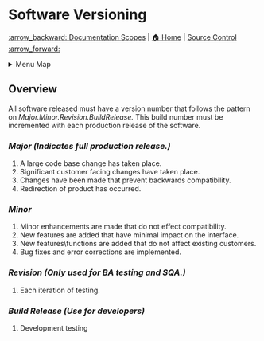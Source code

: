 # Software Versioning

[:arrow\_backward: Documentation Scopes](Documentation_Scopes.md) | [:house: Home](../README.md) | [Source Control :arrow\_forward:](Source_Control.md)
<details><summary>Menu Map</summary>
<p>

* [Home](../README.md)
  * [Code Reviews](Code_Reviews.md)
  * [Coding Standards](Coding_Standards.md)
	* [Development Cycle](Dev_Cycle.md)
  * [Documentation Scopes](Documentation_Scopes.md)
    * [Dev Documentation](Document_Design.md)
    * [Markdown Language Guide](Markdown_Language_Guide.md)
      * [Block Quotes](md_pages/Blockquotes_Tutorial.md)
      * [Colors](md_pages/Colors_Tutorial.md)
      * [Emojis](md_pages/Emojis_Tutorial.md)
      * [Emphasis](md_pages/Emphasis_Tutorial.md)
      * [Footnotes](md_pages/Footnotes_Tutorial.md)
      * [Headings](md_pages/Headings_Tutorial.md)
      * [Horizontal Rules](md_pages/Horizontal_Ruiles_Tutorial.md)
      * [Line Breaks](md_pages/Line_Breaks_Tutorial.md)
      * [Links](md_pages/Links_Tutorial.md)
      * [Lists](md_pages/Lists_Tutorial.md)
      * [Math](md_pages/Math_Tutorial.md)
      * [Paragraphs](md_pages/Paragraphs_Tutorial.md)
      * [Syntax Highlighted Code](md_pages/Syntax_Highlighed_Code_Tutorial.md)
      * [Tables](md_pages/Tables_Tutorial.md)
    * [Markdown Lint Guide](Markdown_Lint_Guide.md)
    * [Your README.md](Create_README.md)
  * [**Software versioning** :arrow\_backward: (Current Page)](Software_Versioning.md)
  * [Source Control](Source_Control.md)
  * [Project references](Project_References.md)

</p>
</details>

## Overview

All software released must have a version number that follows the pattern on *Major.Minor.Revision.BuildRelease.*  This build number must be incremented with each production release of the software.

### ***Major (Indicates full production release.)***

1. A large code base change has taken place.
1. Significant customer facing changes have taken place.
1. Changes have been made that prevent backwards compatibility.
1. Redirection of product has occurred.

### ***Minor***

1. Minor enhancements are made that do not effect compatibility.
1. New features are added that have minimal impact on the interface.
1. New features\functions are added that do not affect existing customers.
1. Bug fixes and error corrections are implemented.

### ***Revision (Only used for BA testing and SQA.)***

1. Each iteration of testing.

### ***Build Release (Use for developers)***

1. Development testing
